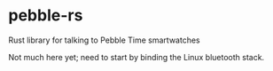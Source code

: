 # pebble-rs
Rust library for talking to Pebble Time smartwatches

Not much here yet; need to start by binding the Linux bluetooth stack.
